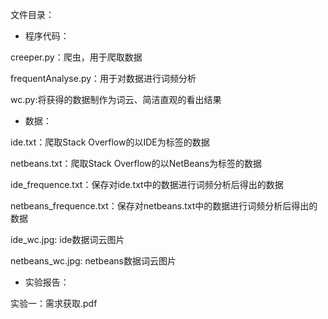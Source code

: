 文件目录：

* 程序代码：

creeper.py：爬虫，用于爬取数据

frequentAnalyse.py：用于对数据进行词频分析

wc.py:将获得的数据制作为词云、简洁直观的看出结果

* 数据：

ide.txt：爬取Stack Overflow的以IDE为标签的数据

netbeans.txt：爬取Stack Overflow的以NetBeans为标签的数据

ide_frequence.txt：保存对ide.txt中的数据进行词频分析后得出的数据

netbeans_frequence.txt：保存对netbeans.txt中的数据进行词频分析后得出的数据

ide_wc.jpg: ide数据词云图片

netbeans_wc.jpg: netbeans数据词云图片

* 实验报告：

实验一：需求获取.pdf

